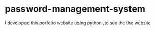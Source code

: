 # password-management-system
I developed this porfolio website using python  ,to see the the website 
